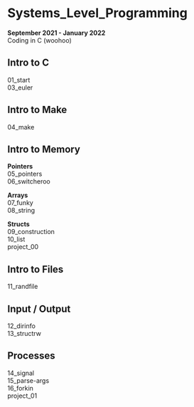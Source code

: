 # Systems_Level_Programming
**September 2021 - January 2022**  
Coding in C (woohoo)
## Intro to C
01_start  
03_euler  
## Intro to Make
04_make  
## Intro to Memory
**Pointers**  
05_pointers  
06_switcheroo  

**Arrays**  
07_funky  
08_string  

**Structs**  
09_construction  
10_list  
project_00  
## Intro to Files
11_randfile  
## Input / Output
12_dirinfo  
13_structrw  
## Processes
14_signal  
15_parse-args  
16_forkin  
project_01

